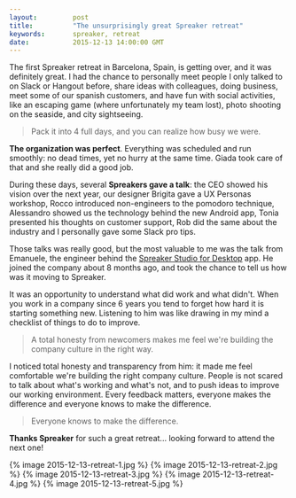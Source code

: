 ```yaml
---
layout:         post
title:          "The unsurprisingly great Spreaker retreat"
keywords:       spreaker, retreat
date:           2015-12-13 14:00:00 GMT
---
```



The first Spreaker retreat in Barcelona, Spain, is getting over, and it was definitely great. I had the chance to personally meet people I only talked to on Slack or Hangout before, share ideas with colleagues, doing business, meet some of our spanish customers, and have fun with social activities, like an escaping game (where unfortunately my team lost), photo shooting on the seaside, and city sightseeing.

> Pack it into 4 full days, and you can realize how busy we were.

**The organization was perfect**. Everything was scheduled and run smoothly: no dead times, yet no hurry at the same time. Giada took care of that and she really did a good job.

During these days, several **Spreakers gave a talk**: the CEO showed his vision over the next year, our designer Brigita gave a UX Personas workshop, Rocco introduced non-engineers to the pomodoro technique, Alessandro showed us the technology behind the new Android app, Tonia presented his thoughts on customer support, Rob did the same about the industry and I personally gave some Slack pro tips.

Those talks was really good, but the most valuable to me was the talk from Emanuele, the engineer behind the [Spreaker Studio for Desktop](https://www.spreaker.com/download) app. He joined the company about 8 months ago, and took the chance to tell us how was it moving to Spreaker.

It was an opportunity to understand what did work and what didn't. When you work in a company since 6 years you tend to forget how hard it is starting something new. Listening to him was like drawing in my mind a checklist of things to do to improve.

> A total honesty from newcomers makes me feel we're building the company culture in the right way.

I noticed total honesty and transparency from him: it made me feel comfortable we're building the right company culture. People is not scared to talk about what's working and what's not, and to push ideas to improve our working environment. Every feedback matters, everyone makes the difference and everyone knows to make the difference.

> Everyone knows to make the difference.

**Thanks Spreaker** for such a great retreat... looking forward to attend the next one!


{% image 2015-12-13-retreat-1.jpg %}
{% image 2015-12-13-retreat-2.jpg %}
{% image 2015-12-13-retreat-3.jpg %}
{% image 2015-12-13-retreat-4.jpg %}
{% image 2015-12-13-retreat-5.jpg %}
